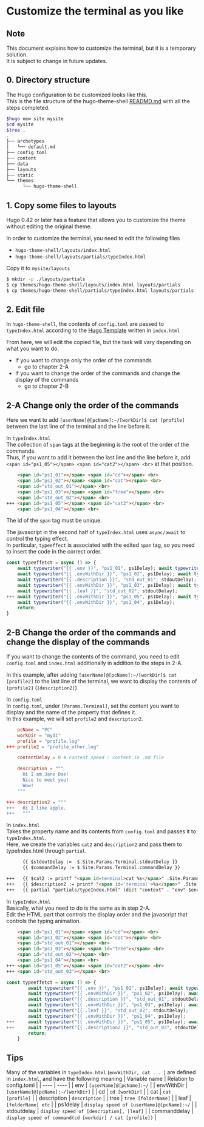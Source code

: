 # Customize the terminal as you like

## Note
This document explains how to customize the terminal, but it is a temporary solution.\
It is subject to change in future updates.

## 0. Directory structure
The Hugo configuration to be customized looks like this.\
This is the file structure of the hugo-theme-shell [READMD.md](https://github.com/Yukuro/hugo-theme-shell/blob/master/README.md#installation) with all the steps completed.
```bash
$hugo new site mysite
$cd mysite
$tree .
.
├── archetypes
│   └── default.md
├── config.toml
├── content
├── data
├── layouts
├── static
└── themes
      └── hugo-theme-shell
```

## 1. Copy some files to layouts
Hugo 0.42 or later has a feature that allows you to customize the theme without editing the original theme.

In order to customize the terminal, you need to edit the following files
- `hugo-theme-shell/layouts/index.html`
- `hugo-theme-shell/layouts/partials/typeIndex.html`

Copy it to `mysite/layouts`
```bash
$ mkdir -p ./layouts/partials
$ cp themes/hugo-theme-shell/layouts/index.html layouts/partials
$ cp themes/hugo-theme-shell/partials/typeIndex.html layouts/partials
```

## 2. Edit file
In `hugo-theme-shell`, the contents of `config.toml` are passed to `typeIndex.html` according to the [Hugo Template](https://gohugo.io/templates/) written in `index.html`

From here, we will edit the copied file, but the task will vary depending on what you want to do.
- If you want to change only the order of the commands
  - go to chapter 2-A
- If you want to change the order of the commands and change the display of the commands
  - go to chapter 2-B

## 2-A Change only the order of the commands
Here we want to add `[userName]@[pcName]:~/[workDir]$ cat [profile]` between the last line of the terminal and the line before it.

In `typeIndex.html`\
The collection of `span` tags at the beginning is the root of the order of the commands.\
Thus, if you want to add it between the last line and the line before it, add `<span id="ps1_05"></span> <span id="cat2"></span> <br>` at that position.
```html
    <span id="ps1_01"></span> <span id="cd"></span> <br>
    <span id="ps1_02"></span> <span id="cat"></span> <br>
    <span id="std_out_01"></span> <br>
    <span id="ps1_03"></span> <span id="tree"></span> <br>
    <span id="std_out_02"></span> <br>
+++ <span id="ps1_05"></span> <span id="cat2"></span> <br>
    <span id="ps1_04"></span> <br>
```
The id of the `span` tag must be unique.

The javascript in the second half of `typeIndex.html` uses `async/await` to control the typing effect.\
In particular, `typeeffect` is associated with the edited `span` tag, so you need to insert the code in the correct order.
```javascript
const typeeffetct = async () => {
    await typewriter("{{ .env }}", "ps1_01", ps1Delay); await typewriter("{{ .cd }}", "cd", commandDelay);
    await typewriter("{{ .envWithDir }}", "ps1_02", ps1Delay); await typewriter("{{ .cat }}", "cat", commandDelay);
    await typewriter("{{ .description }}", "std_out_01", stdoutDelay);
    await typewriter("{{ .envWithDir }}", "ps1_03", ps1Delay); await typewriter("{{ .tree }}", "tree", commandDelay);
    await typewriter("{{ .leaf }}", "std_out_02", stdoutDelay);
+++ await typewriter("{{ .envWithDir }}", "ps1_05", ps1Delay); await typewriter("{{ .cat }}", "cat2", commandDelay);
    await typewriter("{{ .envWithDir }}", "ps1_04", ps1Delay);
    return;
}
```

## 2-B Change the order of the commands and change the display of the commands
If you want to change the contents of the command, you need to edit `config.toml` and `index.html` additionally in addition to the steps in 2-A.

In this example, after adding `[userName]@[pcName]:~/[workDir]$ cat [profile2]` to the last line of the terminal, we want to display the contents of `[profile2]` (`[description2]`)

In `config.toml`\
In `config.toml`, under `[Params.Terminal]`, set the content you want to display and the name of the property that defines it.\
In this example, we will set `profile2` and `description2`.
```toml
    pcName = "PC"
    workDir = "mydi"
    profile = "profile.log"
+++ profile2 = "profile_other.log"
```

```toml
    contentDelay = 0 # content speed : content in .md file

    description = """
      Hi I am Jane Doe!
      Nice to meet you!
      Wow!
    """

+++ description2 = """
+++   Hi I like apple.
+++   """
```

In `index.html`\
Takes the property name and its contents from `config.toml` and passes it to `typeIndex.html`.\
Here, we create the variables `cat2` and `description2` and pass them to typeIndex.html through `partial`.
```html
      {{ $stdoutDelay :=  $.Site.Params.Terminal.stdoutDelay }}
      {{ $commandDelay := $.Site.Params.Terminal.commandDelay }}

+++   {{ $cat2 := printf "<span id=terminal>cat %s</span>" .Site.Params.Terminal.profile2 | safeHTML }}
+++   {{ $description2 := printf "<span id='terminal'>%s</span>" .Site.Params.Terminal.description2 | safeHTML}}
+++   {{ partial "partials/typeIndex.html" (dict "context" . "env" $env "cd" $cd "envWithDir" $envWithDir "cat" $cat "description" $description "tree" $tree "leaf" $leaf "ps1delay" $ps1Delay "stdoutdelay" $stdoutDelay "commanddelay" $commandDelay "cat2" $cat2 "description2" $description2) }}
```

In `typeIndex.html`\
Basically, what you need to do is the same as in step 2-A.\
Edit the HTML part that controls the display order and the javascript that controls the typing animation.
```html
    <span id="ps1_01"></span> <span id="cd"></span> <br>
    <span id="ps1_02"></span> <span id="cat"></span> <br>
    <span id="std_out_01"></span> <br>
    <span id="ps1_03"></span> <span id="tree"></span> <br>
    <span id="std_out_02"></span> <br>
    <span id="ps1_04"></span> <br>
+++ <span id="ps1_05"></span> <span id="cat2"></span> <br>
+++ <span id="std_out_03"></span> <br>
```

```javascript
const typeeffetct = async () => {
        await typewriter("{{ .env }}", "ps1_01", ps1Delay); await typewriter("{{ .cd }}", "cd", commandDelay);
        await typewriter("{{ .envWithDir }}", "ps1_02", ps1Delay); await typewriter("{{ .cat }}", "cat", commandDelay);
        await typewriter("{{ .description }}", "std_out_01", stdoutDelay);
        await typewriter("{{ .envWithDir }}", "ps1_03", ps1Delay); await typewriter("{{ .tree }}", "tree", commandDelay);
        await typewriter("{{ .leaf }}", "std_out_02", stdoutDelay);
        await typewriter("{{ .envWithDir }}", "ps1_04", ps1Delay);
+++     await typewriter("{{ .envWithDir }}", "ps1_05", ps1Delay); await typewriter("{{ .cat2 }}", "cat2", commandDelay);
+++     await typewriter("{{ .description2 }}", "std_out_03", stdoutDelay);
        return;
    }
```

## Tips
Many of the variables in `typeIndex.html` (`envWithDir, cat ... `) are defined in `index.html`, and have the following meaning
| Variable name | Relation to config.toml |
| ---- | ---- |
| env | `[userName]@[pcName]:~/` |
| envWithDir | `[userName]@[pcName]:~/[workDir]` |
| cd | `cd [workDir]` |
| cat | `cat [profile]` |
| description | `description` |
| tree | `tree [folderName]` |
| leaf | `[folderName] etc` |
| ps1delay | `display speed of [userName]@[pcName]:~/` |
| stdoutdelay | `display speed of [description], [leaf]` |
| commanddelay | `display speed of command(cd [workdir] / cat [profile])` |
